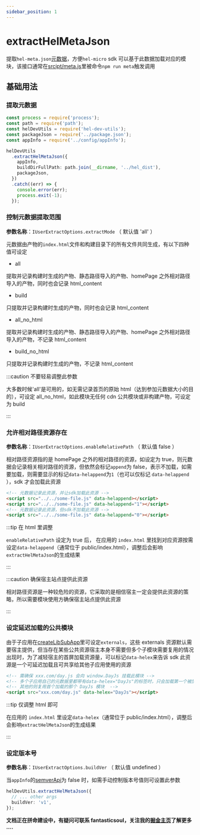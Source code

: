 ```yaml
---
sidebar_position: 1
---
```


# extractHelMetaJson

提取`hel-meta.json`[元数据](https://unpkg.com/hel-tpl-remote-lib@2.5.0/hel_dist/hel-meta.json)，方便`hel-micro` sdk 可以基于此数据加载对应的模块，该接口通常在[srcipt/meta.js](https://github.com/hel-eco/hel-tpl-remote-lib/blob/master/scripts/meta.js)里被命令`npm run meta`触发调用

## 基础用法

### 提取元数据

```ts
const process = require('process');
const path = require('path');
const helDevUtils = require('hel-dev-utils');
const packageJson = require('../package.json');
const appInfo = require('../config/appInfo');

helDevUtils
  .extractHelMetaJson({
    appInfo,
    buildDirFullPath: path.join(__dirname, '../hel_dist'),
    packageJson,
  })
  .catch((err) => {
    console.error(err);
    process.exit(-1);
  });
```

### 控制元数据提取范围

**参数名称**：`IUserExtractOptions.extractMode` （ 默认值 'all' ）

元数据由产物的`index.html`文件和构建目录下的所有文件共同生成，有以下四种值可设定

- all

提取并记录构建时生成的产物、静态路径导入的产物、homePage 之外相对路径导入的产物，同时也会记录 html_content

- build

只提取并记录构建时生成的产物，同时也会记录 html_content

- all_no_html

提取并记录构建时生成的产物、静态路径导入的产物、homePage 之外相对路径导入的产物，不记录 html_content

- build_no_html

只提取并记录构建时生成的产物，不记录 html_content

:::caution 不要轻易调整此参数

大多数时候'all'是可用的，如无需记录首页的原始 html（达到参加元数据大小的目的），可设定 all_no_html，如此模块无任何 cdn 公共模块或非构建产物，可设定为 build

:::

### 允许相对路径资源存在

**参数名称**：`IUserExtractOptions.enableRelativePath` （ 默认值 false ）

相对路径资源指的是 homePage 之外的相对路径的资源，如设定为 true，则元数据会记录相关相对路径的资源，但依然会标记`append`为 false，表示不加载，如需要加载，则需要显示的标记`data-helappend`为`1`（也可以仅标记 `data-helappend` ），sdk 才会加载此资源

```html
<!-- 元数据记录此资源，并让sdk加载此资源 -->
<script src="../../some-file.js" data-helappend></script>
<script src="../../some-file.js" data-helappend="1"></script>
<!-- 元数据记录此资源，但sdk不加载此资源 -->
<script src="../../some-file.js" data-helappend="0"></script>
```

:::tip 在 html 里调整

`enableRelativePath` 设定为 true 后， 在应用的 `index.html` 里找到对应资源按需设定`data-helappend`（通常位于 public/index.html），调整后会影响`extractHelMetaJson`的生成结果

:::

:::caution 确保宿主站点提供此资源

相对路径资源是一种较危险的资源，它采取的是相信宿主一定会提供此资源的策略，所以需要模块使用方确保宿主站点提供此资源

:::

### 设定延迟加载的公共模块

由于子应用在[createLibSubApp](docs/api/hel-dev-utils/create-lib-sub-app)里可设定`externals`，这些 externals 资源默认需要宿主提供，但当存在某些公共资源宿主本身不需要但多个子模块需要复用的情况出现时，为了减轻宿主的首屏加载资源量，可以标记`data-helex`来告诉 sdk 此资源是一个可延迟加载且可共享给其他子应用使用的资源

```html
<!-- 需确保 xxx.com/day.js 会向 window.DayJs 挂载此模块 -->
<!-- 多个子应用自己的元数据里都带有data-helex="DayJs"的标签时，只会加载第一个被加载的应用上携带的DayJs模块 -->
<!-- 其他的则复用首个加载的那个 DayJs 模块  -->
<script src="xxx.com/day.js" data-helex="DayJs"></script>
```

:::tip 仅调整 html 即可

在应用的 `index.html` 里设定`data-helex`（通常位于 public/index.html），调整后会影响`extractHelMetaJson`的生成结果

:::

### 设定版本号

**参数名称**：`IUserExtractOptions.buildVer` （ 默认值 undefined ）

当`appInfo`的[semverApi](/docs/api/hel-dev-utils/create-lib-sub-app#控制-helmeta-版本号)为 false 时，如需手动控制版本号值则可设置此参数

```ts
helDevUtils.extractHelMetaJson({
  // ... other args
  buildVer: 'v1',
});
```

**文档正在拼命建设中，有疑问可联系 fantasticsoul，关注我的[掘金主页](https://juejin.cn/user/1732486056649880/posts)了解更多 ....**
